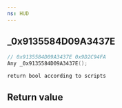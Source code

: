 ```yaml
---
ns: HUD
---
```

## _0x9135584D09A3437E

```c
// 0x9135584D09A3437E 0x9D2C94FA
Any _0x9135584D09A3437E();
```

```
return bool according to scripts  
```

## Return value
